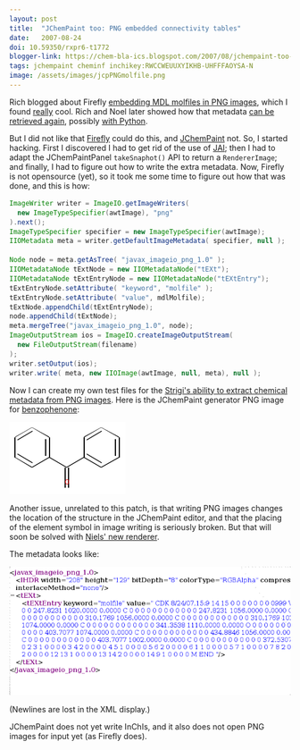 ```yaml
---
layout: post
title:  "JChemPaint too: PNG embedded connectivity tables"
date:   2007-08-24
doi: 10.59350/rxpr6-t1772
blogger-link: https://chem-bla-ics.blogspot.com/2007/08/jchempaint-too-png-embedded.html
tags: jchempaint cheminf inchikey:RWCCWEUUXYIKHB-UHFFFAOYSA-N
image: /assets/images/jcpPNGmolfile.png
---
```


Rich blogged about Firefly [embedding MDL molfiles in PNG images](http://depth-first.com/articles/2007/08/01/never-draw-the-same-molecule-twice-image-metadata-for-cheminformatics),
which I found [really](http://depth-first.com/articles/2007/08/08/never-draw-the-same-molecule-twice-viewing-image-metadata) cool.
Rich and Noel later showed how that metadata [can be retrieved again](http://depth-first.com/articles/2007/08/08/never-draw-the-same-molecule-twice-viewing-image-metadata),
possibly [with Python](http://baoilleach.blogspot.com/2007/08/access-embedded-molecular-information.html).

But I did not like that [Firefly](http://depth-first.com/articles/tag/firefly) could do this, and [JChemPaint](http://www.mdpi.org/molecules/html/50100093.htm) not.
So, I started hacking. First I discovered I had to get rid of the use of [JAI](http://java.sun.com/javase/technologies/desktop/media/jai/); then I had to adapt the
JChemPaintPanel `takeSnaphot()` API to return a `RendererImage`; and finally, I had to figure out how to write the extra metadata. Now, Firefly is not opensource
(yet), so it took me some time to figure out how that was done, and this is how:

```java
ImageWriter writer = ImageIO.getImageWriters(
  new ImageTypeSpecifier(awtImage), "png"
).next();
ImageTypeSpecifier specifier = new ImageTypeSpecifier(awtImage);
IIOMetadata meta = writer.getDefaultImageMetadata( specifier, null );

Node node = meta.getAsTree( "javax_imageio_png_1.0" );
IIOMetadataNode tExtNode = new IIOMetadataNode("tEXt");
IIOMetadataNode tExtEntryNode = new IIOMetadataNode("tEXtEntry");
tExtEntryNode.setAttribute( "keyword", "molfile" );
tExtEntryNode.setAttribute( "value", mdlMolfile);
tExtNode.appendChild(tExtEntryNode);
node.appendChild(tExtNode);
meta.mergeTree("javax_imageio_png_1.0", node);
ImageOutputStream ios = ImageIO.createImageOutputStream(
  new FileOutputStream(filename)
);
writer.setOutput(ios);
writer.write( meta, new IIOImage(awtImage, null, meta), null );
```

Now I can create my own test files for the [Strigi's ability to extract chemical metadata from PNG images](http://neksa.blogspot.com/2007/08/strigi-now-extracts-chemical.html).
Here is the JChemPaint generator PNG image for [benzophenone](http://en.wikipedia.org/wiki/Benzophenone):

![](/assets/images/mdlTest.png)

Another issue, unrelated to this patch, is that writing PNG images changes the location of the structure in the JChemPaint editor,
and that the placing of the element symbol in image writing is seriously broken. But that will soon be solved with
[Niels' new renderer](https://progz-jchem.blogspot.com/).

The metadata looks like:

![](/assets/images/jcpPNGmolfile.png)

(Newlines are lost in the XML display.)

JChemPaint does not yet write InChIs, and it also does not open PNG images for input yet (as Firefly does).
